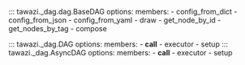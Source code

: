 ::: tawazi._dag.dag.BaseDAG
    options:
      members:
        - config_from_dict
        - config_from_json
        - config_from_yaml
        - draw
        - get_node_by_id
        - get_nodes_by_tag
        - compose

::: tawazi._dag.DAG
    options:
      members:
        - __call__
        - executor
        - setup
::: tawazi._dag.AsyncDAG
    options:
      members:
        - __call__
        - executor
        - setup
